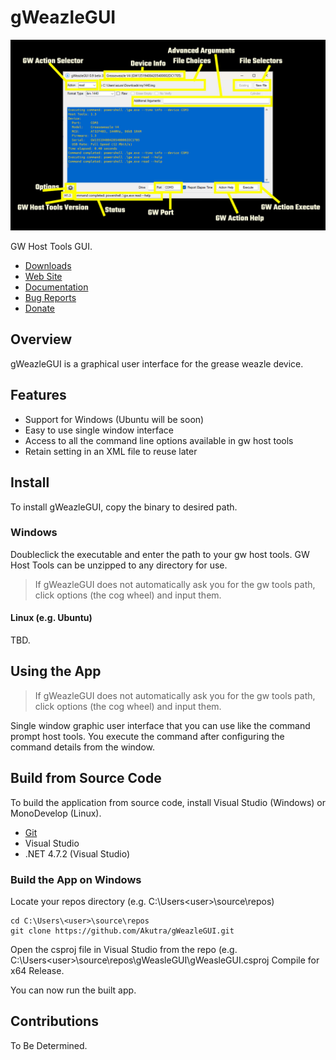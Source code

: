 # gWeazleGUI

![gWeazleGUI](gWeazleGUIMainScreen.jpg)

GW Host Tools GUI.

- [Downloads](https://github.com/Akutra/gWeazleGUI/releases)
- [Web Site](https://github.com/Akutra/gWeazleGUI)
- [Documentation]()
- [Bug Reports](https://github.com/Akutra/gWeazleGUI/issues)
- [Donate]()

## Overview

gWeazleGUI is a graphical user interface for the grease weazle device.

## Features

* Support for Windows (Ubuntu will be soon)
* Easy to use single window interface
* Access to all the command line options available in gw host tools 
* Retain setting in an XML file to reuse later

## Install

To install gWeazleGUI, copy the binary to desired path.

### Windows

Doubleclick the executable and enter the path to your gw host tools. GW Host Tools can be unzipped to any directory for use.
>If gWeazleGUI does not automatically ask you for the gw tools path, click options (the cog wheel) and input them.

#### Linux (e.g. Ubuntu)

TBD.

## Using the App

>If gWeazleGUI does not automatically ask you for the gw tools path, click options (the cog wheel) and input them.

Single window graphic user interface that you can use like the command prompt host tools. You execute the command after configuring the command details from the window.

## Build from Source Code

To build the application from source code, install Visual Studio (Windows) or MonoDevelop (Linux).

- [Git](https://git-scm.com/)
- Visual Studio
- .NET 4.7.2 (Visual Studio)

### Build the App on Windows

Locate your repos directory (e.g. C:\Users\<user>\source\repos\)
```
cd C:\Users\<user>\source\repos
git clone https://github.com/Akutra/gWeazleGUI.git
```
Open the csproj file in Visual Studio from the repo (e.g. C:\Users\<user>\source\repos\gWeasleGUI\gWeasleGUI.csproj
Compile for x64 Release.

You can now run the built app.

## Contributions

To Be Determined.
